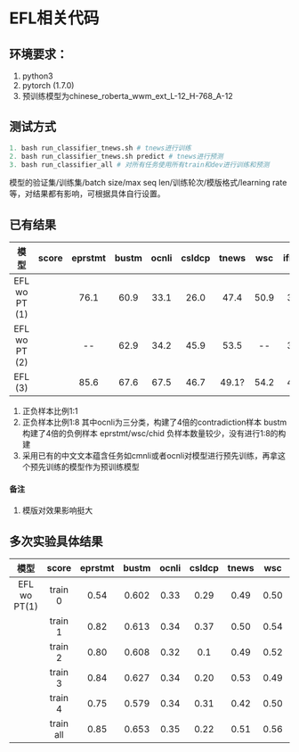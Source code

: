 # EFL相关代码

## 环境要求：
1. python3
2. pytorch (1.7.0)
3. 预训练模型为chinese_roberta_wwm_ext_L-12_H-768_A-12


## 测试方式
```python
1. bash run_classifier_tnews.sh # tnews进行训练
2. bash run_classifier_tnews.sh predict # tnews进行预测
3. bash run_classifier_all # 对所有任务使用所有train和dev进行训练和预测
```
模型的验证集/训练集/batch size/max seq len/训练轮次/模版格式/learning rate等，对结果都有影响，可根据具体自行设置。

## 已有结果
| 模型   | score     | eprstmt  | bustm  | ocnli   | csldcp   | tnews | wsc | iflytek| csl | chid  |
| :----:| :----:  | :----: |:----: |:----: |:----: |:----: |:----: |:----: |:----: |:----: |
| EFL wo PT (1)   |   | 76.1 | 60.9 | 33.1 | 26.0 |47.4 |50.9 |30.5 | 50.5  |18.8|
| EFL wo PT (2)   |   |--    | 62.9 | 34.2 |45.9  |53.5 |-- |38.7 |59.8 |  --  |
| EFL (3)      |  | 85.6 |67.6  |67.5 | 46.7 |49.1? | 54.2 |44.0 |61.6  |28.8|

1. 正负样本比例1:1
2. 正负样本比例1:8
   其中ocnli为三分类，构建了4倍的contradiction样本
   bustm构建了4倍的负例样本
   eprstmt/wsc/chid 负样本数量较少，没有进行1:8的构建
3. 采用已有的中文文本蕴含任务如cmnli或者ocnli对模型进行预先训练，再拿这个预先训练的模型作为预训练模型

#### 备注
1. 模版对效果影响挺大

## 多次实验具体结果
| 模型        | score     | eprstmt  | bustm  | ocnli   | csldcp   | tnews | wsc   | iflytek | csl   | chid  |
| :----:      | :----:    | :----:   |:----:  |:----:   |:----:    |:----: |:----: |:----:   |:----: |:----: |
| EFL wo PT(1)| train 0   |0.54      |0.602  |0.33    |0.29    |0.49  |0.50 |0.21   |0.51 |0.18 |
|             | train 1   |0.82      |0.613  |0.34   |0.37    |0.50 |0.54 |0.36   |0.50 |0.12 |
|             | train 2   |0.80      |0.608  |0.32   |0.1    |0.49 |0.52 |0.18   |0.50 |0.19 |
|             | train 3   |0.84     |0.627  |0.34   |0.20    |0.53 |0.49 |0.38   |0.50 |0.21 |
|             | train 4   |0.75     |0.579  |0.34   |0.31    |0.42 |0.50 |0.28   |0.50 |0.21 |
|             | train all |0.85     |0.653  |0.35   |0.22    |0.51 |0.56 |0.43   |0.52 |0.25 |
